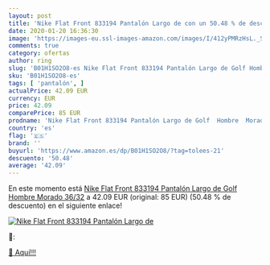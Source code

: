 ```yaml
---
layout: post
title: 'Nike Flat Front 833194 Pantalón Largo de con un 50.48 % de descuento'
date: 2020-01-20 16:36:30
image: 'https://images-eu.ssl-images-amazon.com/images/I/412yPMRzHsL._SL200_.jpg'
comments: true
category: ofertas
author: ring
slug: 'B01H1SO2O8-es Nike Flat Front 833194 Pantalón Largo de Golf Hombre...'
sku: 'B01H1SO2O8-es'
tags: [ 'pantalón', ]
actualPrice: 42.09 EUR
currency: EUR
price: 42.09
comparePrice: 85 EUR
prodname: 'Nike Flat Front 833194 Pantalón Largo de Golf  Hombre  Morado  36/32'
country: 'es'
flag: '🇪🇸'
brand: ''
buyurl: 'https://www.amazon.es/dp/B01H1SO2O8/?tag=tolees-21'
descuento: '50.48'
average: '42.09'
---
```


En este momento está [Nike Flat Front 833194 Pantalón Largo de Golf  Hombre  Morado  36/32](https://www.amazon.es/dp/B01H1SO2O8/?tag=tolees-21) a 42.09 EUR (original: 85 EUR) (50.48 %  de descuento) en el siguiente enlace!

[![Nike Flat Front 833194 Pantalón Largo de](https://images-eu.ssl-images-amazon.com/images/I/412yPMRzHsL._SL200_.jpg)](https://www.amazon.es/dp/B01H1SO2O8/?tag=tolees-21)

🔎:


[🛒 Aquí!!!](https://www.amazon.es/dp/B01H1SO2O8/?tag=tolees-21)
